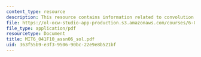 ```yaml
---
content_type: resource
description: This resource contains information related to convolution integral.
file: https://ol-ocw-studio-app-production.s3.amazonaws.com/courses/6-041-probabilistic-systems-analysis-and-applied-probability-fall-2010/363f55b9e3f3950690bc22e9e8b521bf_MIT6_041F10_assn06_sol.pdf
file_type: application/pdf
resourcetype: Document
title: MIT6_041F10_assn06_sol.pdf
uid: 363f55b9-e3f3-9506-90bc-22e9e8b521bf
---
```

